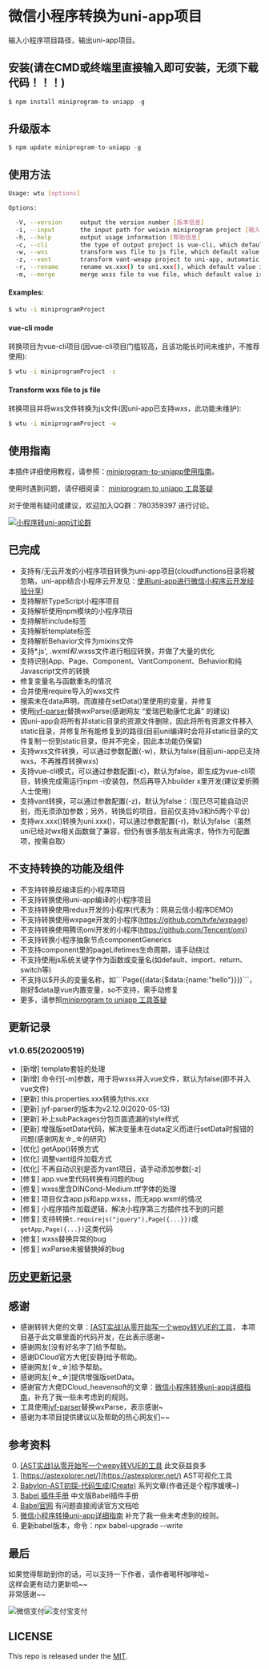 # 微信小程序转换为uni-app项目   
   
输入小程序项目路径，输出uni-app项目。
 
        
## 安装(请在CMD或终端里直接输入即可安装，无须下载代码！！！)   
   
```js
$ npm install miniprogram-to-uniapp -g
```
   
## 升级版本   
   
```js
$ npm update miniprogram-to-uniapp -g
```
   
## 使用方法

```sh
Usage: wtu [options]

Options:

  -V, --version     output the version number [版本信息]
  -i, --input       the input path for weixin miniprogram project [输入目录]
  -h, --help        output usage information [帮助信息]
  -c, --cli         the type of output project is vue-cli, which default value is false [是否转换为vue-cli项目，默认false]
  -w, --wxs         transform wxs file to js file, which default value is false [是否将wxs文件转换为js文件，默认false]
  -z, --vant        transform vant-weapp project to uni-app, automatic check [是否支持转换vant项目，默认为false]
  -r, --rename      rename wx.xxx() to uni.xxx(), which default value is false [是否转换wx.xxx()为uni.xxx()，默认false]
  -m, --merge       merge wxss file to vue file, which default value is false [是否合并wxss到vue文件，默认false]

```

#### Examples:   

```sh
$ wtu -i miniprogramProject
```

#### vue-cli mode   
转换项目为vue-cli项目(因vue-cli项目门槛较高，且该功能长时间未维护，不推荐使用):

```sh
$ wtu -i miniprogramProject -c
```

#### Transform wxs file to js file  
转换项目并将wxs文件转换为js文件(因uni-app已支持wxs，此功能未维护):

```sh
$ wtu -i miniprogramProject -w
```


## 使用指南

本插件详细使用教程，请参照：[miniprogram-to-uniapp使用指南](http://ask.dcloud.net.cn/article/36037)。

使用时遇到问题，请仔细阅读： [miniprogram to uniapp 工具答疑](https://github.com/zhangdaren/articles/blob/master/miniprogram-to-uniapp%E5%B7%A5%E5%85%B7%E7%AD%94%E7%96%91.md)

对于使用有疑问或建议，欢迎加入QQ群：780359397 进行讨论。

<a target="_blank" href="http://shang.qq.com/wpa/qunwpa?idkey=6cccd111e447ed70ee0c17672a452bf71e7e62cfa6b427bbd746df2d32297b64"><img border="0" src="http://pub.idqqimg.com/wpa/images/group.png" alt="小程序转uni-app讨论群" title="小程序转uni-app讨论群"></a>

## 已完成   
* 支持有/无云开发的小程序项目转换为uni-app项目(cloudfunctions目录将被忽略，uni-app结合小程序云开发见：[使用uni-app进行微信小程序云开发经验分享](https://ask.dcloud.net.cn/article/35933))   
* 支持解析TypeScript小程序项目   
* 支持解析使用npm模块的小程序项目   
* 支持解析include标签   
* 支持解析template标签   
* 支持解析Behavior文件为mixins文件   
* 支持*.js', *.wxml和*.wxss文件进行相应转换，并做了大量的优化   
* 支持识别App、Page、Component、VantComponent、Behavior和纯Javascript文件的转换   
* 修复变量名与函数重名的情况   
* 合并使用require导入的wxs文件   
* 搜索未在data声明，而直接在setData()里使用的变量，并修复   
* 使用[jyf-parser](https://ext.dcloud.net.cn/plugin?id=805)替换wxParse(感谢网友 “爱瑞巴勒康忙北鼻” 的建议)   
* 因uni-app会将所有非static目录的资源文件删除，因此将所有资源文件移入static目录，并修复所有能修复到的路径(目前uni编译时会将非static目录的文件复制一份到static目录，但并不完全，因此本功能仍保留)   
* 支持wxs文件转换，可以通过参数配置(-w)，默认为false(目前uni-app已支持wxs，不再推荐转换wxs)   
* 支持vue-cli模式，可以通过参数配置(-c)，默认为false，即生成为vue-cli项目，转换完成需运行npm -i安装包，然后再导入hbuilder x里开发(建议爱折腾人士使用)  
* 支持vant转换，可以通过参数配置(-z)，默认为false：（现已尽可能自动识别，而无须添加参数；另外，转换后的项目，目前仅支持v3和h5两个平台）  
* 支持wx.xxx()转换为uni.xxx()，可以通过参数配置(-r)，默认为false（虽然uni已经对wx相关函数做了兼容，但仍有很多朋友有此需求，特作为可配置项，按需自取）  
   
  
## 不支持转换的功能及组件
* 不支持转换反编译后的小程序项目   
* 不支持转换使用uni-app编译的小程序项目   
* 不支持转换使用redux开发的小程序(代表为：网易云信小程序DEMO)   
* 不支持转换使用wxpage开发的小程序(https://github.com/tvfe/wxpage)   
* 不支持转换使用腾讯omi开发的小程序(https://github.com/Tencent/omi)   
* 不支持转换小程序抽象节点componentGenerics   
* 不支持component里的pageLifetimes生命周期，请手动绕过   
* 不支持使用js系统关键字作为函数或变量名(如default、import、return、switch等)   
* 不支持以$开头的变量名称，如```Page({data:{$data:{name:"hello"}}})```，刚好$data是vue内置变量，so不支持，需手动修复  
* 更多，请参照[miniprogram to uniapp 工具答疑](https://github.com/zhangdaren/articles/blob/master/miniprogram-to-uniapp%E5%B7%A5%E5%85%B7%E7%AD%94%E7%96%91.md)   
  

## 更新记录   
### v1.0.65(20200519)   
* [新增] template套娃的处理   
* [新增] 命令行[-m]参数，用于将wxss并入vue文件，默认为false(即不并入vue文件)    
* [更新] this.properties.xxx转换为this.xxx   
* [更新] jyf-parser的版本为v2.12.0(2020-05-13)   
* [更新] 补上subPackages分包页面遗漏的style样式   
* [更新] 增强版setData代码，解决变量未在data定义而进行setData时报错的问题(感谢网友☆_☆的研究)   
* [优化] getApp()转换方式   
* [优化] 调整vant组件加载方式   
* [优化] 不再自动识别是否为vant项目，请手动添加参数[-z]   
* [修复] app.vue里代码转换有问题的bug   
* [修复] wxss里含DINCond-Medium.ttf字体的处理   
* [修复] 项目仅含app.js和app.wxss，而无app.wxml的情况   
* [修复] 小程序插件加载逻辑，解决小程序第三方插件找不到的问题   
* [修复] 支持转换```t.requirejs("jquery"),Page({...}})```或```getApp,Page({...})```这类代码   
* [修复] wxss替换异常的bug   
* [修复] wxParse未被替换掉的bug   


## [历史更新记录](ReleaseNote.md)   

## 感谢   
* 感谢转转大佬的文章：[[AST实战]从零开始写一个wepy转VUE的工具](https://juejin.im/post/5c877cd35188257e3b14a1bc#heading-14)， 本项目基于此文章里面的代码开发，在此表示感谢~   
* 感谢网友[没有好名字了]给予帮助。   
* 感谢DCloud官方大佬[安静]给予帮助。   
* 感谢网友[☆_☆]给予帮助。   
* 感谢网友[☆_☆]提供增强版setData。     
* 感谢官方大佬DCloud_heavensoft的文章：[微信小程序转换uni-app详细指南](http://ask.dcloud.net.cn/article/35786)，补充了我一些未考虑到的规则。   
* 工具使用[jyf-parser](https://ext.dcloud.net.cn/plugin?id=805)替换wxParse，表示感谢~   
* 感谢为本项目提供建议以及帮助的热心网友们~~   
    
      
## 参考资料   
0. [[AST实战]从零开始写一个wepy转VUE的工具](https://juejin.im/post/5c877cd35188257e3b14a1bc#heading-14)   此文获益良多   
1. [https://astexplorer.net/](https://astexplorer.net/)   AST可视化工具   
2. [Babylon-AST初探-代码生成(Create)](https://summerrouxin.github.io/2018/05/22/ast-create/Javascript-Babylon-AST-create/)   系列文章(作者还是个程序媛噢~)   
3. [Babel 插件手册](https://github.com/jamiebuilds/babel-handbook/blob/master/translations/zh-Hans/plugin-handbook.md#toc-inserting-into-a-container)  中文版Babel插件手册   
5. [Babel官网](https://babeljs.io/docs/en/babel-types)   有问题直接阅读官方文档哈   
6. [微信小程序转换uni-app详细指南](http://ask.dcloud.net.cn/article/35786)  补充了我一些未考虑到的规则。   
7. 更新babel版本，命令：npx babel-upgrade --write
   
   
## 最后
如果觉得帮助到你的话，可以支持一下作者，请作者喝杯咖啡哈~   
这样会更有动力更新哈~~   
非常感谢~~   

![微信支付](https://zhangdaren.github.io/articles/img/WeChanQR.png)![支付宝支付](https://zhangdaren.github.io/articles/img/AliPayQR.png)


## LICENSE
This repo is released under the [MIT](http://opensource.org/licenses/MIT).
